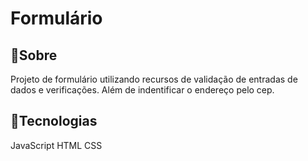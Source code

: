 <h1>Formulário</h1>

<h2>📝Sobre</h2>
<p>Projeto de formulário utilizando recursos de validação de entradas de dados e verificações. Além de indentificar o endereço pelo cep.</p>

<h2>🚀Tecnologias</h2>
<div>
  JavaScript
  HTML
  CSS
</div>
